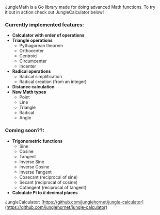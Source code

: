JungleMath is a Go library made for doing advanced Math functions. To try it out in action check out JungleCalculator below!

### Currently implemented features:
- **Calculator with order of operations**
- **Triangle operations**
    - Pythagorean theorem
    - Orthocenter
    - Centroid
    - Circumcenter
    - Incenter
- **Radical operations**
    - Radical simplification
    - Radical creation (from an integer)
- **Distance calculation**
- **New Math types**
    - Point
    - Line
    - Triangle
    - Radical
    - Angle

### Coming soon??:
- **Trigonometric functions**
    - Sine
    - Cosine
    - Tangent
    - Inverse Sine
    - Inverse Cosine
    - Inverse Tangent
    - Cosecant (reciprocal of sine)
    - Secant (reciprocal of cosine)
    - Cotangent (reciprocal of tangent)
- **Calculate Pi to # decimal places**

JungleCalculator: [https://github.com/junglehornet/jungle-calculator](https://github.com/junglehornet/jungle-calculator)
